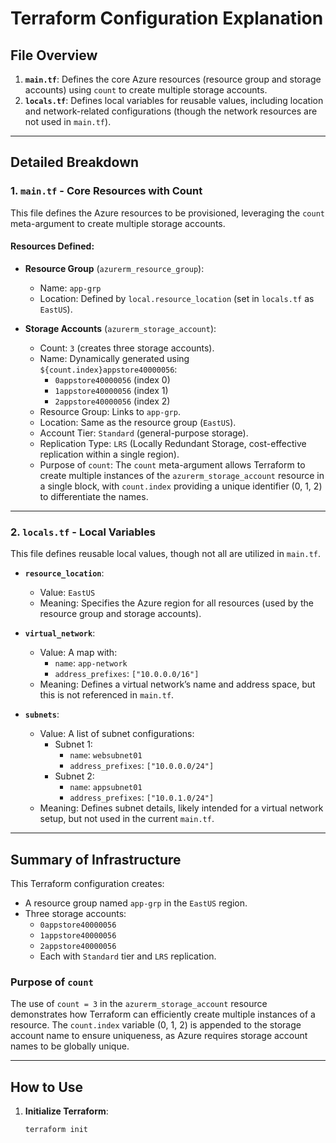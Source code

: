 # Terraform Configuration Explanation

## File Overview

1. **`main.tf`**: Defines the core Azure resources (resource group and storage accounts) using `count` to create multiple storage accounts.
2. **`locals.tf`**: Defines local variables for reusable values, including location and network-related configurations (though the network resources are not used in `main.tf`).

---

## Detailed Breakdown

### 1. `main.tf` - Core Resources with Count

This file defines the Azure resources to be provisioned, leveraging the `count` meta-argument to create multiple storage accounts.

#### Resources Defined:
- **Resource Group** (`azurerm_resource_group`):
  - Name: `app-grp`
  - Location: Defined by `local.resource_location` (set in `locals.tf` as `EastUS`).

- **Storage Accounts** (`azurerm_storage_account`):
  - Count: `3` (creates three storage accounts).
  - Name: Dynamically generated using `${count.index}appstore40000056`:
    - `0appstore40000056` (index 0)
    - `1appstore40000056` (index 1)
    - `2appstore40000056` (index 2)
  - Resource Group: Links to `app-grp`.
  - Location: Same as the resource group (`EastUS`).
  - Account Tier: `Standard` (general-purpose storage).
  - Replication Type: `LRS` (Locally Redundant Storage, cost-effective replication within a single region).
  - Purpose of `count`: The `count` meta-argument allows Terraform to create multiple instances of the `azurerm_storage_account` resource in a single block, with `count.index` providing a unique identifier (0, 1, 2) to differentiate the names.

---

### 2. `locals.tf` - Local Variables

This file defines reusable local values, though not all are utilized in `main.tf`.

- **`resource_location`**:
  - Value: `EastUS`
  - Meaning: Specifies the Azure region for all resources (used by the resource group and storage accounts).

- **`virtual_network`**:
  - Value: A map with:
    - `name`: `app-network`
    - `address_prefixes`: `["10.0.0.0/16"]`
  - Meaning: Defines a virtual network’s name and address space, but this is not referenced in `main.tf`.

- **`subnets`**:
  - Value: A list of subnet configurations:
    - Subnet 1:
      - `name`: `websubnet01`
      - `address_prefixes`: `["10.0.0.0/24"]`
    - Subnet 2:
      - `name`: `appsubnet01`
      - `address_prefixes`: `["10.0.1.0/24"]`
  - Meaning: Defines subnet details, likely intended for a virtual network setup, but not used in the current `main.tf`.

---

## Summary of Infrastructure

This Terraform configuration creates:
- A resource group named `app-grp` in the `EastUS` region.
- Three storage accounts:
  - `0appstore40000056`
  - `1appstore40000056`
  - `2appstore40000056`
  - Each with `Standard` tier and `LRS` replication.

### Purpose of `count`
The use of `count = 3` in the `azurerm_storage_account` resource demonstrates how Terraform can efficiently create multiple instances of a resource. The `count.index` variable (0, 1, 2) is appended to the storage account name to ensure uniqueness, as Azure requires storage account names to be globally unique.

---

## How to Use

1. **Initialize Terraform**:
   ```bash
   terraform init